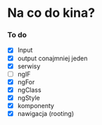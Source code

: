 # Na co do kina?

### To do

- [x] Input
- [x] output conajmniej jeden
- [x] serwisy
- [ ] ngIF
- [x] ngFor
- [x] ngClass
- [x] ngStyle
- [x] komponenty
- [x] nawigacja (rooting)
